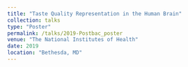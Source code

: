 ```yaml
---
title: "Taste Quality Representation in the Human Brain"
collection: talks
type: "Poster"
permalink: /talks/2019-Postbac_poster
venue: "The National Institutes of Health"
date: 2019
location: "Bethesda, MD"
---
```

